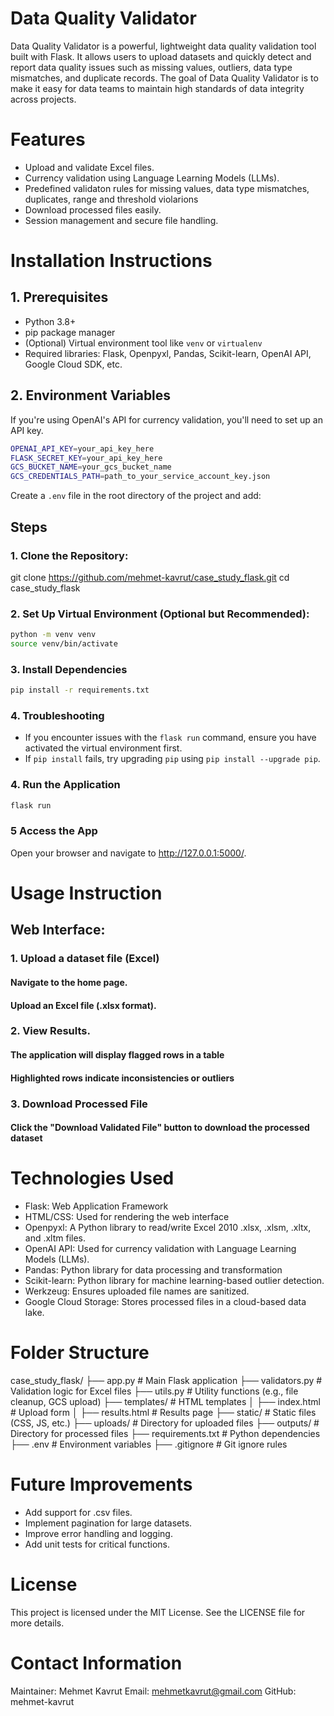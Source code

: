 # Data Quality Validator

Data Quality Validator is a powerful, lightweight data quality validation tool built with Flask. It allows users to upload datasets and quickly detect and report data quality issues such as missing values, outliers, data type mismatches, and duplicate records.
The goal of Data Quality Validator is to make it easy for data teams to maintain high standards of data integrity across projects.

# Features
- Upload and validate Excel files.
- Currency validation using Language Learning Models (LLMs).
- Predefined validaton rules for missing values, data type mismatches, duplicates, range and threshold violarions 
- Download processed files easily.
- Session management and secure file handling.

# Installation Instructions
## 1. Prerequisites
- Python 3.8+
- pip package manager
- (Optional) Virtual environment tool like `venv` or `virtualenv`
- Required libraries: Flask, Openpyxl, Pandas, Scikit-learn, OpenAI API, Google Cloud SDK, etc.

## 2. Environment Variables
If you're using OpenAI's API for currency validation, you'll need to set up an API key. 
```bash
OPENAI_API_KEY=your_api_key_here
FLASK_SECRET_KEY=your_api_key_here
GCS_BUCKET_NAME=your_gcs_bucket_name
GCS_CREDENTIALS_PATH=path_to_your_service_account_key.json
```

Create a `.env` file in the root directory of the project and add:


## Steps
### 1. Clone the Repository:
git clone https://github.com/mehmet-kavrut/case_study_flask.git
cd case_study_flask

### 2. Set Up Virtual Environment (Optional but Recommended):
```bash
python -m venv venv
source venv/bin/activate
```

### 3. Install Dependencies
```bash
pip install -r requirements.txt
```

### 4. Troubleshooting
- If you encounter issues with the `flask run` command, ensure you have activated the virtual environment first.
- If `pip install` fails, try upgrading `pip` using `pip install --upgrade pip`.

### 4. Run the Application
```bash
flask run
```

### 5 Access the App
Open your browser and navigate to http://127.0.0.1:5000/.

# Usage Instruction
## Web Interface:
### 1. Upload a dataset file (Excel)
#### Navigate to the home page.
#### Upload an Excel file (.xlsx format).
### 2. View Results.
#### The application will display flagged rows in a table
#### Highlighted rows indicate inconsistencies or outliers
### 3. Download Processed File
#### Click the "Download Validated File" button to download the processed dataset

# Technologies Used
- Flask: Web Application Framework
- HTML/CSS: Used for rendering the web interface
- Openpyxl: A Python library to read/write Excel 2010 .xlsx, .xlsm, .xltx, and .xltm files.
- OpenAI API: Used for currency validation with Language Learning Models (LLMs). 
- Pandas: Python library for data processing and transformation
- Scikit-learn: Python library for machine learning-based outlier detection.
- Werkzeug: Ensures uploaded file names are sanitized.
- Google Cloud Storage: Stores processed files in a cloud-based data lake.

# Folder Structure
case_study_flask/
├── app.py                 # Main Flask application
├── validators.py          # Validation logic for Excel files
├── utils.py               # Utility functions (e.g., file cleanup, GCS upload)
├── templates/             # HTML templates
│   ├── index.html         # Upload form
│   ├── results.html       # Results page
├── static/                # Static files (CSS, JS, etc.)
├── uploads/               # Directory for uploaded files
├── outputs/               # Directory for processed files
├── requirements.txt       # Python dependencies
├── .env                   # Environment variables
├── .gitignore             # Git ignore rules

# Future Improvements
- Add support for .csv files.
- Implement pagination for large datasets.
- Improve error handling and logging.
- Add unit tests for critical functions.

# License
This project is licensed under the MIT License.
See the LICENSE file for more details.

# Contact Information
Maintainer: Mehmet Kavrut
Email: mehmetkavrut@gmail.com
GitHub: mehmet-kavrut
